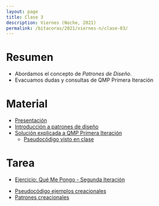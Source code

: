 ```yaml
---
layout: page
title: Clase 3
description: Viernes (Noche, 2021)
permalink: /bitacoras/2021/viernes-n/clase-03/
---
```



# Resumen

- Abordamos el concepto de _Patrones de Diseño_.
- Evacuamos dudas y consultas de QMP Primera Iteración

# Material

- [Presentación](https://docs.google.com/presentation/d/1QVpZBLYKmqnJcf8JU7Z21I30QykcOHobbhXHKJIoAH0)
- [Introducción a patrones de diseño](https://docs.google.com/document/d/1uXPhuAKXa4wzcIhriFfnI53aB311jOZtcKfTDuiKQ8Y/edit?usp=sharing)
- [Solución explicada a QMP Primera Iteración](https://docs.google.com/document/d/1ayrs5-vrGsXgZKDob-f5_0fmhCYXf7-ty5Be6NXITRY/edit#heading=h.uyku9mnteh0t)
  - [Pseudocódigo visto en clase](https://gist.github.com/flbulgarelli/15559d2468c8e5c713f9336a197b3216)


# Tarea

* [Ejercicio: Qué Me Pongo - Segunda Iteración](https://docs.google.com/document/d/10j6XB9zIhl5xox2xBEDEFsgPmueHMkyvLSHcLxl_27Y/edit#heading=h.uyku9mnteh0t)
- [Pseudocódigo ejemplos creacionales](https://github.com/dds-utn/ejemplos-creacionales)
- [Patrones creacionales](https://docs.google.com/document/d/1jyjLJiXhScB8204qPOHyHWqE5gRINvAbV3F4-x2E-hI/edit?usp=sharing)
